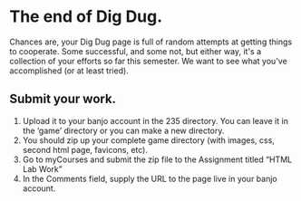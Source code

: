 # The end of Dig Dug.

Chances are, your Dig Dug page is full of random attempts at getting things to cooperate.  Some successful, and some not, but either way, it's a collection of your efforts so far this semester.  We want to see what you've accomplished (or at least tried).  

## Submit your work.

1.	Upload it to your banjo account in the 235 directory.  You can leave it in the ‘game’ directory or you can make a new directory.
2.	You should zip up your complete game directory (with images, css, second html page, favicons, etc).
3.	Go to myCourses and submit the zip file to the Assignment titled “HTML Lab Work”
4.	In the Comments field, supply the URL to the page live in your banjo account.




